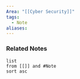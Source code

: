 ```yaml
---
Area: "[[Cyber Security]]"
tags:
  - Note
aliases:
---
```



### Related Notes
```dataview
list
from [[]] and #Note 
sort asc
```

